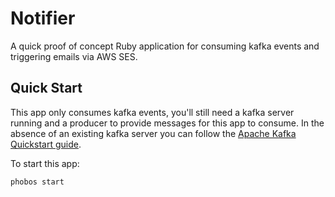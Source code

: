 # Notifier
A quick proof of concept Ruby application for consuming kafka events and triggering emails via AWS SES.

## Quick Start
This app only consumes kafka events, you'll still need a kafka server running and a producer
to provide messages for this app to consume.  In the absence of an existing kafka server
you can follow the [Apache Kafka Quickstart guide](https://kafka.apache.org/quickstart).

To start this app:
```
phobos start
```